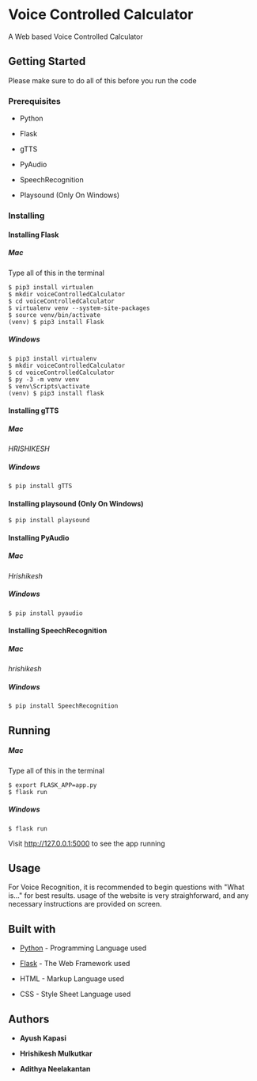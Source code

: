 # Voice Controlled Calculator

A Web based Voice Controlled Calculator

## Getting Started

Please make sure to do all of this before you run the code

### Prerequisites

* Python

* Flask

* gTTS

* PyAudio

* SpeechRecognition

* Playsound (Only On Windows)

### Installing

#### Installing Flask

##### Mac

Type all of this in the terminal

```
$ pip3 install virtualen
$ mkdir voiceControlledCalculator
$ cd voiceControlledCalculator
$ virtualenv venv --system-site-packages
$ source venv/bin/activate
(venv) $ pip3 install Flask
```
##### Windows

```
$ pip3 install virtualenv
$ mkdir voiceControlledCalculator
$ cd voiceControlledCalculator
$ py -3 -m venv venv
$ venv\Scripts\activate
(venv) $ pip3 install flask
```
#### Installing gTTS

##### Mac
*HRISHIKESH*

##### Windows

```
$ pip install gTTS
```

#### Installing playsound (Only On Windows)

```
$ pip install playsound
```

#### Installing PyAudio

##### Mac
*Hrishikesh*

##### Windows

```
$ pip install pyaudio
```

#### Installing SpeechRecognition

##### Mac
*hrishikesh*

##### Windows
```
$ pip install SpeechRecognition
```

## Running

##### Mac

Type all of this in the terminal

```
$ export FLASK_APP=app.py
$ flask run
```

##### Windows

```
$ flask run
````

Visit http://127.0.0.1:5000 to see the app running

## Usage

For Voice Recognition, it is recommended to begin questions with "What is..." for best results.
usage of the website is very straighforward, and any necessary instructions are provided on screen.

## Built with

* [Python](https://www.python.org/) - Programming Language used

* [Flask](https://flask.palletsprojects.com/en/1.1.x/) - The Web Framework used

* HTML - Markup Language used

* CSS - Style Sheet Language used


## Authors

* **Ayush Kapasi**
 
* **Hrishikesh Mulkutkar**

* **Adithya Neelakantan**
